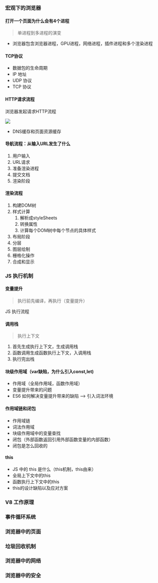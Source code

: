 ### 宏观下的浏览器

#### 打开一个页面为什么会有4个进程

> 单进程到多进程的演变

- 浏览器包含浏览器进程，GPU进程，网络进程，插件进程和多个渲染进程

#### TCP协议

- 数据包的生命周期
- IP 地址
- UDP 协议
- TCP 协议

#### HTTP请求流程

浏览器发起请求HTTP流程

![](D:\github_exercise\knowledge-graph\浏览器原理\images\http请求.webp)

- DNS缓存和页面资源缓存

#### 导航流程：从输入URL发生了什么

1. 用户输入
2. URL请求
3. 准备渲染进程
4. 提交文档
5. 渲染阶段

#### 渲染流程

1. 构建DOM树
2. 样式计算
   1. 解析成styleSheets
   2. 转换属性
   3. 计算每个DOM树中每个节点的具体样式
3. 布局阶段
4. 分层
5. 图层绘制
6. 栅格化操作
7. 合成和显示



### JS 执行机制

#### 变量提升

> 执行前先编译，再执行（变量提升）

JS 执行流程

#### 调用栈

> 执行上下文

1. 首先生成执行上下文，生成调用栈
2. 函数调用生成函数执行上下文，入调用栈
3. 执行完出栈

#### 块级作用域（var缺陷，为什么引入const,let)

- 作用域（全局作用域，函数作用域）
- 变量提升带来的问题
- ES6 如何解决变量提升带来的缺陷  --> 引入词法环境

#### 作用域链和闭包

- 作用域链
- 词法作用域
- 块级作用域中的变量查找
- 闭包（外部函数返回引用外部函数变量的内部函数）
- 闭包是怎么回收的

#### this

- JS 中的 this 是什么（this机制，this由来）
- 全局上下文中的this
- 函数执行上下文中的this
- this的设计缺陷以及应对方案

### V8 工作原理

### 事件循环系统

### 浏览器中的页面

### 垃圾回收机制

### 浏览器中的网络

### 浏览器中的安全



